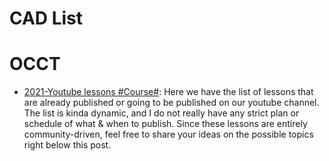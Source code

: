 # CAD List

# OCCT

- [2021-Youtube lessons #Course#](http://analysissitus.org/forum/index.php?threads/youtube-lessons.3/): Here we have the list of lessons that are already published or going to be published on our youtube channel. The list is kinda dynamic, and I do not really have any strict plan or schedule of what & when to publish. Since these lessons are entirely community-driven, feel free to share your ideas on the possible topics right below this post.
